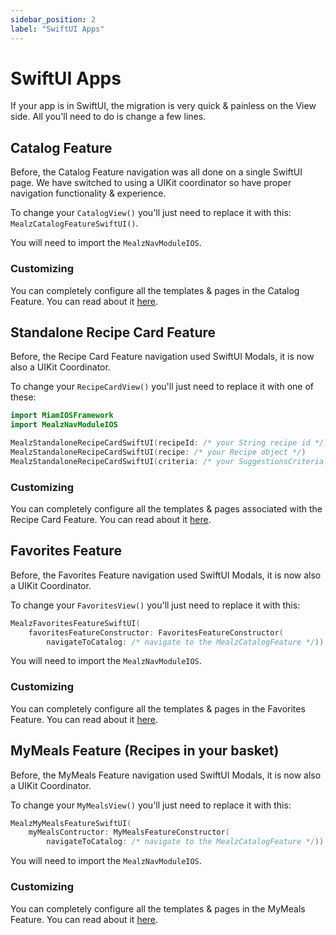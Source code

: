 ```yaml
---
sidebar_position: 2
label: "SwiftUI Apps"
---
```


# SwiftUI Apps

If your app is in SwiftUI, the migration is very quick & painless on the View side. 
All you'll need to do is change a few lines. 

## Catalog Feature

Before, the Catalog Feature navigation was all done on a single SwiftUI page.
We have switched to using a UIKit coordinator so have proper navigation functionality & experience.

To change your `CatalogView()` you'll just need to replace it with this: `MealzCatalogFeatureSwiftUI()`.

You will need to import the `MealzNavModuleIOS`. 

### Customizing

You can completely configure all the templates & pages in the Catalog Feature.
You can read about it [here](/docs/ios/features/catalog/customize-views).

## Standalone Recipe Card Feature

Before, the Recipe Card Feature navigation used SwiftUI Modals, it is now also a UIKit Coordinator.

To change your `RecipeCardView()` you'll just need to replace it with one of these:
```swift
import MiamIOSFramework
import MealzNavModuleIOS

MealzStandaloneRecipeCardSwiftUI(recipeId: /* your String recipe id */)
MealzStandaloneRecipeCardSwiftUI(recipe: /* your Recipe object */)
MealzStandaloneRecipeCardSwiftUI(criteria: /* your SuggestionsCriteria object */)
```

### Customizing

You can completely configure all the templates & pages associated with the Recipe Card Feature.
You can read about it [here](/docs/ios/features/recipe-card/customize-views).

## Favorites Feature

Before, the Favorites Feature navigation used SwiftUI Modals, it is now also a UIKit Coordinator.

To change your `FavoritesView()` you'll just need to replace it with this: 
```swift
MealzFavoritesFeatureSwiftUI(
    favoritesFeatureConstructor: FavoritesFeatureConstructor(
        navigateToCatalog: /* navigate to the MealzCatalogFeature */))
```

You will need to import the `MealzNavModuleIOS`.

### Customizing

You can completely configure all the templates & pages in the Favorites Feature.
You can read about it [here](/docs/ios/features/favorites/customize-views).

## MyMeals Feature (Recipes in your basket)

Before, the MyMeals Feature navigation used SwiftUI Modals, it is now also a UIKit Coordinator.

To change your `MyMealsView()` you'll just need to replace it with this:
```swift
MealzMyMealsFeatureSwiftUI(
    myMealsContructor: MyMealsFeatureConstructor(
        navigateToCatalog: /* navigate to the MealzCatalogFeature */))
```

You will need to import the `MealzNavModuleIOS`.

### Customizing

You can completely configure all the templates & pages in the MyMeals Feature.
You can read about it [here](/docs/ios/features/myMeals/customize-views).
